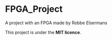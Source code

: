 # FPGA_Project
A project with an FPGA made by Robbe Elsermans

This project is under the **MIT licence**.
